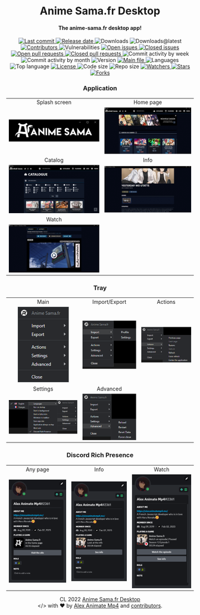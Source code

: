 <a name="top"></a>
<div id="readme-head" align="center">
    <h1 id="readme-title">Anime Sama.fr Desktop</h1>
    <h4 id="readme-description">The anime-sama.fr desktop app!</h4>
    <a id="readme-shield-last-commit" href="https://github.com/AlexAnimateMp4/anime-sama-fr-desktop/commits/master">
        <img id="readme-shield-last-commit-img" src="https://img.shields.io/github/last-commit/AlexAnimateMp4/anime-sama-fr-desktop" alt="Last commit" />
    </a>
    <a id="readme-shield-release-date" href="https://github.com/AlexAnimateMp4/anime-sama-fr-desktop/releases/latest">
        <img id="readme-shield-release-date-img" src="https://img.shields.io/github/release-date/AlexAnimateMp4/anime-sama-fr-desktop" alt="Release date" />
    </a>
    <a id="readme-shield-downloads">
        <img id="readme-shield-downloads-img" src="https://img.shields.io/github/downloads/AlexAnimateMp4/anime-sama-fr-desktop/total" alt="Downloads" />
    </a>
    <a id="readme-shield-downloads-latest">
        <img id="readme-shield-downloads-latest-img" src="https://img.shields.io/github/downloads/AlexAnimateMp4/anime-sama-fr-desktop/latest/total" alt="Downloads@latest" />
    </a>
    <a id="readme-shield-contributors" href="https://github.com/AlexAnimateMp4/anime-sama-fr-desktop/graphs/contributors">
        <img id="readme-shield-contributors-img" src="https://img.shields.io/github/contributors/AlexAnimateMp4/anime-sama-fr-desktop" alt="Contributors" />
    </a>
    <a id="readme-shield-vulnerabilities">
        <img id="readme-shield-vulnerabilities-img" src="https://img.shields.io/snyk/vulnerabilities/github/AlexAnimateMp4/anime-sama-fr-desktop" alt="Vulnerabilities" />
    </a>
    <a id="readme-shield-open-issues" href="https://github.com/AlexAnimateMp4/anime-sama-fr-desktop/issues?q=is%3Aopen+is%3Aissue">
        <img id="readme-shield-open-issues-img" src="https://img.shields.io/github/issues-raw/AlexAnimateMp4/anime-sama-fr-desktop" alt="Open issues" />
    </a>
    <a id="readme-shield-closed-issues" href="https://github.com/AlexAnimateMp4/anime-sama-fr-desktop/issues?q=is%3Aissue+is%3Aclosed">
        <img id="readme-shield-closed-issues-img" src="https://img.shields.io/github/issues-closed-raw/AlexAnimateMp4/anime-sama-fr-desktop" alt="Closed issues" />
    </a>
    <a id="readme-shield-open-pull-requests" href="https://github.com/AlexAnimateMp4/anime-sama-fr-desktop/pulls?q=is%3Aopen+is%3Apr">
        <img id="readme-shield-open-pull-requests-img" src="https://img.shields.io/github/issues-pr-raw/AlexAnimateMp4/anime-sama-fr-desktop" alt="Open pull requests" />
    </a>
    <a id="readme-shield-closed-pull-requests" href="https://github.com/AlexAnimateMp4/anime-sama-fr-desktop/pulls?q=is%3Apr+is%3Aclosed">
        <img id="readme-shield-closed-pull-requests-img" src="https://img.shields.io/github/issues-pr-closed-raw/AlexAnimateMp4/anime-sama-fr-desktop" alt="Closed pull requests" />
    </a>
    <a id="readme-shield-commit-activity-by-week">
        <img id="readme-shield-commit-activity-by-week-img" src="https://img.shields.io/github/commit-activity/w/AlexAnimateMp4/anime-sama-fr-desktop" alt="Commit activity by week" />
    </a>
    <a id="readme-shield-commit-activity-by-month">
        <img id="readme-shield-commit-activity-by-month-img" src="https://img.shields.io/github/commit-activity/m/AlexAnimateMp4/anime-sama-fr-desktop" alt="Commit activity by month" />
    </a>
    <a id="readme-shield-version">
        <img id="readme-shield-version-img" src="https://img.shields.io/github/package-json/v/AlexAnimateMp4/anime-sama-fr-desktop" alt="Version" />
    </a>
    <a id="readme-shield-main-file" href="./index.js">
        <img id="readme-shield-main-file-img" src="https://img.shields.io/github/package-json/main/AlexAnimateMp4/anime-sama-fr-desktop" alt="Main file" />
    </a>
    <a id="readme-shield-languages">
        <img id="readme-shield-languages-img" src="https://img.shields.io/github/languages/count/AlexAnimateMp4/anime-sama-fr-desktop" alt="Languages" />
    </a>
    <a id="readme-shield-top-language">
        <img id="readme-shield-top-language-img" src="https://img.shields.io/github/languages/top/AlexAnimateMp4/anime-sama-fr-desktop" alt="Top language" />
    </a>
    <a id="readme-shield-license" href="./LICENSE">
        <img id="readme-shield-license-img" src="https://img.shields.io/github/license/AlexAnimateMp4/anime-sama-fr-desktop" alt="License" />
    </a>
    <a id="readme-shield-code-size">
        <img id="readme-shield-code-size-img" src="https://img.shields.io/github/languages/code-size/AlexAnimateMp4/anime-sama-fr-desktop" alt="Code size" />
    </a>
    <a id="readme-shield-repo-size">
        <img id="readme-shield-repo-size-img" src="https://img.shields.io/github/repo-size/AlexAnimateMp4/anime-sama-fr-desktop" alt="Repo size" />
    </a>
    <a id="readme-shield-watchers" href="https://github.com/AlexAnimateMp4/anime-sama-fr-desktop/watchers">
        <img id="readme-shield-watchers-img" src="https://img.shields.io/github/watchers/AlexAnimateMp4/anime-sama-fr-desktop" alt="Watchers" />
    </a>
    <a id="readme-shield-stars" href="https://github.com/AlexAnimateMp4/anime-sama-fr-desktop/stargazers">
        <img id="readme-shield-stars-img" src="https://img.shields.io/github/stars/AlexAnimateMp4/anime-sama-fr-desktop" alt="Stars" />
    </a>
    <a id="readme-shield-forks" href="https://github.com/AlexAnimateMp4/anime-sama-fr-desktop/network/members">
        <img id="readme-shield-forks-img" src="https://img.shields.io/github/forks/AlexAnimateMp4/anime-sama-fr-desktop" alt="Forks" />
    </a>
</div>
<a name="readme-body"></a>
<div id="readme-body" align="center">
<h3>Application</h3>
<table>
  <tr align="center">
    <td>Splash screen</td>
    <td>Home page</td>
  </tr>
  <tr align="center">
    <td><img src="./assets/img/readme/splash_screen.png"></td>
    <td><img src="./assets/img/readme/home.png"></td>
  </tr>
  <tr align="center">
    <td>Catalog</td>
    <td>Info</td>
  </tr>
  <tr align="center">
    <td><img src="./assets/img/readme/catalog.png"></td>
    <td><img src="./assets/img/readme/info.png"></td>
  </tr>
  <tr align="center">
    <td>Watch</td>
  </tr>
  <tr align="center">
    <td><img src="./assets/img/readme/watch.png" width="542"></td>
  </tr>
</table>
<h3>Tray</h3>
<table>
  <tr align="center">
    <td>Main</td>
    <td>Import/Export</td>
	<td>Actions</td>
  </tr>
  <tr align="center">
    <td><img src="./assets/img/readme/tray_main.png"></td>
    <td><img src="./assets/img/readme/tray_import_export.png"></td>
    <td><img src="./assets/img/readme/tray_actions.png"></td>
  </tr>
  <tr align="center">
    <td>Settings</td>
	<td>Advanced</td>
  </tr>
  <tr align="center">
    <td><img src="./assets/img/readme/tray_settings.png"></td>
    <td><img src="./assets/img/readme/tray_advanced.png"></td>
  </tr>
</table>
<h3>Discord Rich Presence</h3>
<table>
  <tr align="center">
    <td>Any page</td>
    <td>Info</td>
	<td>Watch</td>
  </tr>
  <tr align="center">
    <td><img src="./assets/img/readme/drp_any_page.png"></td>
    <td><img src="./assets/img/readme/drp_info.png"></td>
    <td><img src="./assets/img/readme/drp_watch.png"></td>
  </tr>
</table>
</div>
<a name="readme-footer"></a>
<p id="readme-footer" align="center">CL 2022 <a id="readme-footer-repo" href="https://github.com/AlexAnimateMp4/anime-sama-fr-desktop">Anime Sama.fr Desktop</a><br>&lt;/&gt; with ❤ by <a id="readme-footer-author" href="https://alexanimatemp4.me" target="_blank">Alex Animate Mp4</a> and <a id="readme-footer-contributors" href="https://github.com/AlexAnimateMp4/anime-sama-fr-desktop/graphs/contributors">contributors</a>.</p>
<a name="bottom"></a>